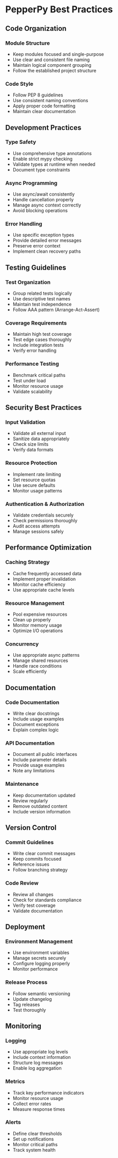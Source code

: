 # PepperPy Best Practices

## Code Organization

### Module Structure
- Keep modules focused and single-purpose
- Use clear and consistent file naming
- Maintain logical component grouping
- Follow the established project structure

### Code Style
- Follow PEP 8 guidelines
- Use consistent naming conventions
- Apply proper code formatting
- Maintain clear documentation

## Development Practices

### Type Safety
- Use comprehensive type annotations
- Enable strict mypy checking
- Validate types at runtime when needed
- Document type constraints

### Async Programming
- Use async/await consistently
- Handle cancellation properly
- Manage async context correctly
- Avoid blocking operations

### Error Handling
- Use specific exception types
- Provide detailed error messages
- Preserve error context
- Implement clean recovery paths

## Testing Guidelines

### Test Organization
- Group related tests logically
- Use descriptive test names
- Maintain test independence
- Follow AAA pattern (Arrange-Act-Assert)

### Coverage Requirements
- Maintain high test coverage
- Test edge cases thoroughly
- Include integration tests
- Verify error handling

### Performance Testing
- Benchmark critical paths
- Test under load
- Monitor resource usage
- Validate scalability

## Security Best Practices

### Input Validation
- Validate all external input
- Sanitize data appropriately
- Check size limits
- Verify data formats

### Resource Protection
- Implement rate limiting
- Set resource quotas
- Use secure defaults
- Monitor usage patterns

### Authentication & Authorization
- Validate credentials securely
- Check permissions thoroughly
- Audit access attempts
- Manage sessions safely

## Performance Optimization

### Caching Strategy
- Cache frequently accessed data
- Implement proper invalidation
- Monitor cache efficiency
- Use appropriate cache levels

### Resource Management
- Pool expensive resources
- Clean up properly
- Monitor memory usage
- Optimize I/O operations

### Concurrency
- Use appropriate async patterns
- Manage shared resources
- Handle race conditions
- Scale efficiently

## Documentation

### Code Documentation
- Write clear docstrings
- Include usage examples
- Document exceptions
- Explain complex logic

### API Documentation
- Document all public interfaces
- Include parameter details
- Provide usage examples
- Note any limitations

### Maintenance
- Keep documentation updated
- Review regularly
- Remove outdated content
- Include version information

## Version Control

### Commit Guidelines
- Write clear commit messages
- Keep commits focused
- Reference issues
- Follow branching strategy

### Code Review
- Review all changes
- Check for standards compliance
- Verify test coverage
- Validate documentation

## Deployment

### Environment Management
- Use environment variables
- Manage secrets securely
- Configure logging properly
- Monitor performance

### Release Process
- Follow semantic versioning
- Update changelog
- Tag releases
- Test thoroughly

## Monitoring

### Logging
- Use appropriate log levels
- Include context information
- Structure log messages
- Enable log aggregation

### Metrics
- Track key performance indicators
- Monitor resource usage
- Collect error rates
- Measure response times

### Alerts
- Define clear thresholds
- Set up notifications
- Monitor critical paths
- Track system health
